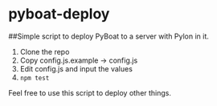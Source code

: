 # pyboat-deploy

##Simple script to deploy PyBoat to a server with Pylon in it.

1. Clone the repo
2. Copy config.js.example -> config.js
3. Edit config.js and input the values
4. `npm test`


Feel free to use this script to deploy other things.
